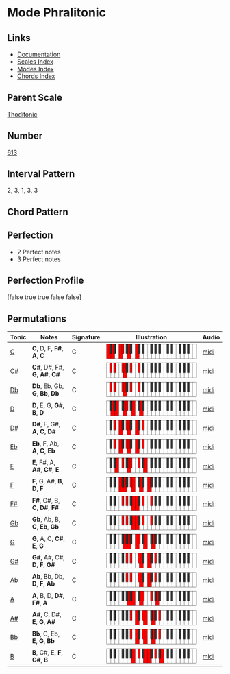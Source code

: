 # Mode Phralitonic

## Links

- [Documentation](README.md)
- [Scales Index](Scales.md)
- [Modes Index](Modes.md)
- [Chords Index](Chords.md)

## Parent Scale

[Thoditonic](ScaleThoditonic.md)

## Number

[613](https://ianring.com/musictheory/scales/613)

## Interval Pattern

2, 3, 1, 3, 3

## Chord Pattern



## Perfection

- 2 Perfect notes
- 3 Perfect notes

## Perfection Profile

[false true true false false]

## Permutations

| Tonic | Notes | Signature | Illustration | Audio |
|-------|-------|-----------|--------------|-------|
| [C](ModeCNaturalPhralitonic.md) | **C**, D, F, **F#**, **A**, **C** | C | ![CNaturalPhralitonic](ModeCNaturalPhralitonic.png) | [midi](https://github.com/edipermadi/music/blob/main/docs/ModeCNaturalPhralitonic.mid?raw=true) |
| [C#](ModeCSharpPhralitonic.md) | **C#**, D#, F#, **G**, **A#**, **C#** | C | ![CSharpPhralitonic](ModeCSharpPhralitonic.png) | [midi](https://github.com/edipermadi/music/blob/main/docs/ModeCSharpPhralitonic.mid?raw=true) |
| [Db](ModeDFlatPhralitonic.md) | **Db**, Eb, Gb, **G**, **Bb**, **Db** | C | ![DFlatPhralitonic](ModeDFlatPhralitonic.png) | [midi](https://github.com/edipermadi/music/blob/main/docs/ModeDFlatPhralitonic.mid?raw=true) |
| [D](ModeDNaturalPhralitonic.md) | **D**, E, G, **G#**, **B**, **D** | C | ![DNaturalPhralitonic](ModeDNaturalPhralitonic.png) | [midi](https://github.com/edipermadi/music/blob/main/docs/ModeDNaturalPhralitonic.mid?raw=true) |
| [D#](ModeDSharpPhralitonic.md) | **D#**, F, G#, **A**, **C**, **D#** | C | ![DSharpPhralitonic](ModeDSharpPhralitonic.png) | [midi](https://github.com/edipermadi/music/blob/main/docs/ModeDSharpPhralitonic.mid?raw=true) |
| [Eb](ModeEFlatPhralitonic.md) | **Eb**, F, Ab, **A**, **C**, **Eb** | C | ![EFlatPhralitonic](ModeEFlatPhralitonic.png) | [midi](https://github.com/edipermadi/music/blob/main/docs/ModeEFlatPhralitonic.mid?raw=true) |
| [E](ModeENaturalPhralitonic.md) | **E**, F#, A, **A#**, **C#**, **E** | C | ![ENaturalPhralitonic](ModeENaturalPhralitonic.png) | [midi](https://github.com/edipermadi/music/blob/main/docs/ModeENaturalPhralitonic.mid?raw=true) |
| [F](ModeFNaturalPhralitonic.md) | **F**, G, A#, **B**, **D**, **F** | C | ![FNaturalPhralitonic](ModeFNaturalPhralitonic.png) | [midi](https://github.com/edipermadi/music/blob/main/docs/ModeFNaturalPhralitonic.mid?raw=true) |
| [F#](ModeFSharpPhralitonic.md) | **F#**, G#, B, **C**, **D#**, **F#** | C | ![FSharpPhralitonic](ModeFSharpPhralitonic.png) | [midi](https://github.com/edipermadi/music/blob/main/docs/ModeFSharpPhralitonic.mid?raw=true) |
| [Gb](ModeGFlatPhralitonic.md) | **Gb**, Ab, B, **C**, **Eb**, **Gb** | C | ![GFlatPhralitonic](ModeGFlatPhralitonic.png) | [midi](https://github.com/edipermadi/music/blob/main/docs/ModeGFlatPhralitonic.mid?raw=true) |
| [G](ModeGNaturalPhralitonic.md) | **G**, A, C, **C#**, **E**, **G** | C | ![GNaturalPhralitonic](ModeGNaturalPhralitonic.png) | [midi](https://github.com/edipermadi/music/blob/main/docs/ModeGNaturalPhralitonic.mid?raw=true) |
| [G#](ModeGSharpPhralitonic.md) | **G#**, A#, C#, **D**, **F**, **G#** | C | ![GSharpPhralitonic](ModeGSharpPhralitonic.png) | [midi](https://github.com/edipermadi/music/blob/main/docs/ModeGSharpPhralitonic.mid?raw=true) |
| [Ab](ModeAFlatPhralitonic.md) | **Ab**, Bb, Db, **D**, **F**, **Ab** | C | ![AFlatPhralitonic](ModeAFlatPhralitonic.png) | [midi](https://github.com/edipermadi/music/blob/main/docs/ModeAFlatPhralitonic.mid?raw=true) |
| [A](ModeANaturalPhralitonic.md) | **A**, B, D, **D#**, **F#**, **A** | C | ![ANaturalPhralitonic](ModeANaturalPhralitonic.png) | [midi](https://github.com/edipermadi/music/blob/main/docs/ModeANaturalPhralitonic.mid?raw=true) |
| [A#](ModeASharpPhralitonic.md) | **A#**, C, D#, **E**, **G**, **A#** | C | ![ASharpPhralitonic](ModeASharpPhralitonic.png) | [midi](https://github.com/edipermadi/music/blob/main/docs/ModeASharpPhralitonic.mid?raw=true) |
| [Bb](ModeBFlatPhralitonic.md) | **Bb**, C, Eb, **E**, **G**, **Bb** | C | ![BFlatPhralitonic](ModeBFlatPhralitonic.png) | [midi](https://github.com/edipermadi/music/blob/main/docs/ModeBFlatPhralitonic.mid?raw=true) |
| [B](ModeBNaturalPhralitonic.md) | **B**, C#, E, **F**, **G#**, **B** | C | ![BNaturalPhralitonic](ModeBNaturalPhralitonic.png) | [midi](https://github.com/edipermadi/music/blob/main/docs/ModeBNaturalPhralitonic.mid?raw=true) |
